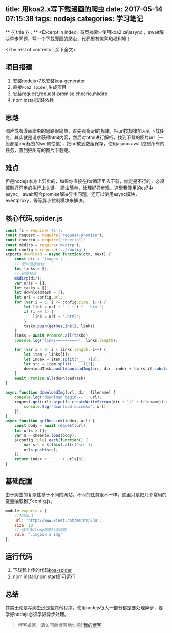 title: 用koa2.x写下载漫画的爬虫
date: 2017-05-14 07:15:38
tags: nodejs
categories: 学习笔记
---
** {{ title }}：** <Excerpt in index | 首页摘要>
使用koa2.x的async ，await解决异步问题，写一个下载漫画的爬虫，代码里有惊喜和福利哦！
<!-- more -->
<The rest of contents | 余下全文>

## 项目搭建
1. 安装nodejs>7.6,安装koa-generator
2. 直接`koa2 spider`,生成项目
3. 安装request,request-promise,cheerio,mkdirp
4. npm install安装依赖

## 思路
图片或者漫画爬虫的思路很简单，首先观察url的规律，把url按规律加入到下载任务，其实就是请求获得html内容，然后对html进行解析，找到下载的图片url（一般都是img标签的src属性值），把url放到数组保存，使用async await控制所有的任务，直到把所有的图片下载完。

## 难点
但是nodejs本身上异步的，如果你直接在for循环里去下载，肯定是不行的，必须控制好异步的执行上关键。
爬虫简单，处理好异步难。这里我使用的es7中async，await配合promise解决异步问题，还可以使用async模块，eventproxy，等等异步控制模块来解决。

## 核心代码,spider.js
```js
const fs = require('fs');
const request = require("request-promise");
const cheerio = require("cheerio");
const mkdirp = require('mkdirp');
const config = require('../config');
exports.download = async function(ctx, next) {
    const dir = 'images';
    // 图片链接地址
    let links = [];
    // 创建目录
    mkdirp(dir);
    var urls = [];
    let tasks = [];
    let downloadTask = [];
    let url = config.url;
    for (var i = 1; i <= config.size; i++) {
        let link = url + '_' + i + '.html';
        if (i == 1) {
            link = url + '.html';
        }
        tasks.push(getResLink(i, link))
    }
    links = await Promise.all(tasks)
    console.log('links==========', links.length);

    for (var i = 0; i < links.length; i++) {
        let item = links[i];
        let index = item.split('___')[0];
        let src = item.split('___')[1];
        downloadTask.push(downloadImg(src, dir, index + links[i].substr(-4, 4)));
    }
    await Promise.all(downloadTask);
}

async function downloadImg(url, dir, filename) {
    console.log('download begin---', url);
    request.get(url).pipe(fs.createWriteStream(dir + "/" + filename)).on('close', function() {
        console.log('download success', url);
    });
}
async function getResLink(index, url) {
    const body = await request(url);
    let urls = [];
    var $ = cheerio.load(body);
    $(config.rule).each(function() {
        var src = $(this).attr('src');
        urls.push(src);
    });
    return index + '___' + urls[0];
}
```
## 基础配置
由于爬虫的复杂性基于不同的网站，不同的任务很不一样，这里只是把几个常用的变量抽取到了config.js。
```js
module.exports = {
    //初始url
    url: 'http://www.xieet.com/meinv/230',
    size: 10,
    // 选中图片img标签的选择器
    rule: '.imgbox a img'
};
```

## 运行代码
1. 下载我上传的代码[koa-spider](https://github.com/maochunguang/koa-spider)
2. npm install,npm start即可运行

## 总结
其实无论是写爬虫还是些其他程序，使用nodejs很大一部分都是要处理异步，要学好nodejs必须学好异步处理。


> 博客搬家，请访问新博客地址吧! [我的博客][1]

[1]: https://www.duduhuahua.cn
